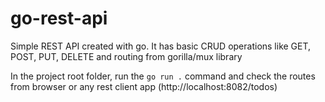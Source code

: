 # go-rest-api

Simple REST API created with go. It has basic CRUD operations like GET, POST, PUT, DELETE and routing from gorilla/mux library

In the project root folder, run the `go run .` command and check the routes from browser or any rest client app (http://localhost:8082/todos)
